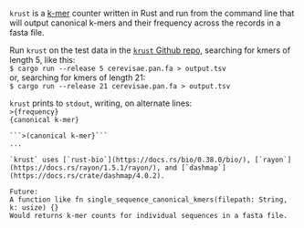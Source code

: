 `krust` is a [k-mer](https://en.wikipedia.org/wiki/K-mer) counter written in Rust and run from the command line that will output canonical k-mers and their frequency across the records in a fasta file. 

Run `krust` on the test data in the [`krust` Github repo](https://github.com/suchapalaver/krust), searching for kmers of length 5, like this:  
```$ cargo run --release 5 cerevisae.pan.fa > output.tsv```  
or, searching for kmers of length 21:  
```$ cargo run --release 21 cerevisae.pan.fa > output.tsv``` 

`krust` prints to `stdout`, writing, on alternate lines:  
```>{frequency}```  
```{canonical k-mer}```  
```>{frequency}
```>(canonical k-mer}```
...

`krust` uses [`rust-bio`](https://docs.rs/bio/0.38.0/bio/), [`rayon`](https://docs.rs/rayon/1.5.1/rayon/), and [`dashmap`](https://docs.rs/crate/dashmap/4.0.2).  

Future:  
A function like fn single_sequence_canonical_kmers(filepath: String, k: usize) {}    
Would returns k-mer counts for individual sequences in a fasta file.     
